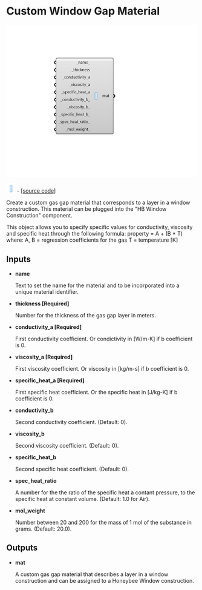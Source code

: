 # Custom Window Gap Material

![](../../.gitbook/assets/Custom_Window_Gap_Material.png)

![](../../.gitbook/assets/Custom_Window_Gap_Material%20%281%29.png) - [\[source code\]](https://github.com/ladybug-tools/honeybee-grasshopper-energy/blob/master/honeybee_grasshopper_energy/src//HB%20Custom%20Window%20Gap%20Material.py)

Create a custom gas gap material that corresponds to a layer in a window construction. This material can be plugged into the "HB Window Construction" component.

This object allows you to specify specific values for conductivity, viscosity and specific heat through the following formula: property = A + \(B \* T\) where: A, B = regression coefficients for the gas T = temperature \[K\]

## Inputs

* **name**

  Text to set the name for the material and to be incorporated into a unique material identifier. 

* **thickness \[Required\]**

  Number for the thickness of the gas gap layer in meters. 

* **conductivity\_a \[Required\]**

  First conductivity coefficient. Or condictivity in \[W/m-K\] if b coefficient is 0. 

* **viscosity\_a \[Required\]**

  First viscosity coefficient. Or viscosity in \[kg/m-s\] if b coefficient is 0. 

* **specific\_heat\_a \[Required\]**

  First specific heat coefficient. Or the specific heat in \[J/kg-K\] if b coefficient is 0. 

* **conductivity\_b**

  Second conductivity coefficient. \(Default: 0\). 

* **viscosity\_b**

  Second viscosity coefficient. \(Default: 0\). 

* **specific\_heat\_b**

  Second specific heat coefficient. \(Default: 0\). 

* **spec\_heat\_ratio**

  A number for the the ratio of the specific heat a contant pressure, to the specific heat at constant volume. \(Default: 1.0 for Air\). 

* **mol\_weight**

  Number between 20 and 200 for the mass of 1 mol of the substance in grams. \(Default: 20.0\). 

## Outputs

* **mat**

  A custom gas gap material that describes a layer in a window construction and can be assigned to a Honeybee Window construction. 

